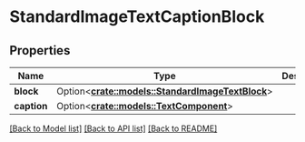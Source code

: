 # StandardImageTextCaptionBlock

## Properties

Name | Type | Description | Notes
------------ | ------------- | ------------- | -------------
**block** | Option<[**crate::models::StandardImageTextBlock**](StandardImageTextBlock.md)> |  | [optional]
**caption** | Option<[**crate::models::TextComponent**](TextComponent.md)> |  | [optional]

[[Back to Model list]](../README.md#documentation-for-models) [[Back to API list]](../README.md#documentation-for-api-endpoints) [[Back to README]](../README.md)


